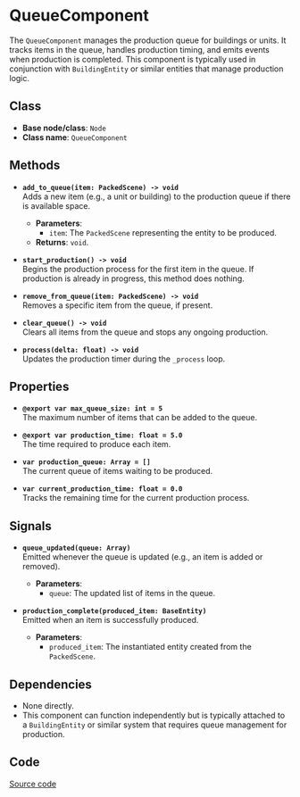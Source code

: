 # QueueComponent

The `QueueComponent` manages the production queue for buildings or units. It tracks items in the queue, handles production timing, and emits events when production is completed. This component is typically used in conjunction with `BuildingEntity` or similar entities that manage production logic.

## Class

- **Base node/class**: `Node`
- **Class name**: `QueueComponent`

## Methods

- **`add_to_queue(item: PackedScene) -> void`**  
  Adds a new item (e.g., a unit or building) to the production queue if there is available space.  
  - **Parameters**:  
    - `item`: The `PackedScene` representing the entity to be produced.  
  - **Returns**: `void`.  

- **`start_production() -> void`**  
  Begins the production process for the first item in the queue. If production is already in progress, this method does nothing.  

- **`remove_from_queue(item: PackedScene) -> void`**  
  Removes a specific item from the queue, if present.  

- **`clear_queue() -> void`**  
  Clears all items from the queue and stops any ongoing production.  

- **`process(delta: float) -> void`**  
  Updates the production timer during the `_process` loop.  

## Properties

- **`@export var max_queue_size: int = 5`**  
  The maximum number of items that can be added to the queue.  

- **`@export var production_time: float = 5.0`**  
  The time required to produce each item.  

- **`var production_queue: Array = []`**  
  The current queue of items waiting to be produced.  

- **`var current_production_time: float = 0.0`**  
  Tracks the remaining time for the current production process.

## Signals

- **`queue_updated(queue: Array)`**  
  Emitted whenever the queue is updated (e.g., an item is added or removed).  
  - **Parameters**:  
    - `queue`: The updated list of items in the queue.  

- **`production_complete(produced_item: BaseEntity)`**  
  Emitted when an item is successfully produced.  
  - **Parameters**:  
    - `produced_item`: The instantiated entity created from the `PackedScene`.  

## Dependencies

- None directly.  
- This component can function independently but is typically attached to a `BuildingEntity` or similar system that requires queue management for production.

## **Code**

[Source code](../../addons/rts_framework/scripts/components/queue_component.gd)

